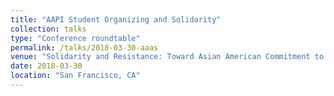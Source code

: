 ```yaml
---
title: "AAPI Student Organizing and Solidarity"
collection: talks
type: "Conference roundtable"
permalink: /talks/2018-03-30-aaas
venue: "Solidarity and Resistance: Toward Asian American Commitment to Fierce Alliances, Association for Asian American Studies Annual Conference"
date: 2018-03-30
location: "San Francisco, CA"
---
```


